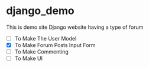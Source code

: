 # django_demo
This is demo site Django website having a type of forum

 - [ ] To Make The User Model
 - [x] To Make Forum Posts Input Form
 - [ ] To Make Commenting
 - [ ] To Make UI
